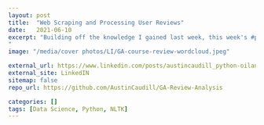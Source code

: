 ```yaml
---
layout: post
title:  "Web Scraping and Processing User Reviews"
date:   2021-06-10
excerpt: "Building off the knowledge I gained last week, this week's #python script processes 158,072 words across 46 pages of user-submitted reviews on General Assembly courses.
"
image: "/media/cover photos/LI/GA-course-review-wordcloud.jpeg"

external_url: https://www.linkedin.com/posts/austincaudill_python-oilandgas-datascience-activity-6808793755949248512-JXn6
external_site: LinkedIN
sitemap: false
repo_url: https://github.com/AustinCaudill/GA-Review-Analysis

categories: []
tags: [Data Science, Python, NLTK]
---
```

